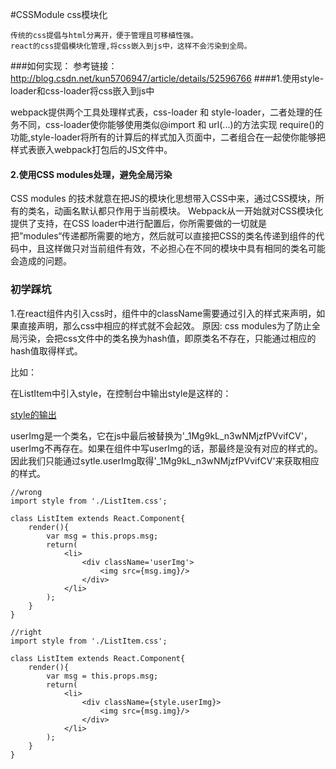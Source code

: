 #CSSModule  css模块化

	传统的css提倡与html分离开，便于管理且可移植性强。
	react的css提倡模块化管理,将css嵌入到js中，这样不会污染到全局。

###如何实现：
参考链接：http://blog.csdn.net/kun5706947/article/details/52596766
####1.使用style-loader和css-loader将css嵌入到js中

webpack提供两个工具处理样式表，css-loader 和 style-loader，二者处理的任务不同，css-loader使你能够使用类似@import 和 url(...)的方法实现 require()的功能,style-loader将所有的计算后的样式加入页面中，二者组合在一起使你能够把样式表嵌入webpack打包后的JS文件中。

#### 2.使用CSS modules处理，避免全局污染

CSS modules 的技术就意在把JS的模块化思想带入CSS中来，通过CSS模块，所有的类名，动画名默认都只作用于当前模块。
Webpack从一开始就对CSS模块化提供了支持，在CSS loader中进行配置后，你所需要做的一切就是把”modules“传递都所需要的地方，然后就可以直接把CSS的类名传递到组件的代码中，且这样做只对当前组件有效，不必担心在不同的模块中具有相同的类名可能会造成的问题。

### 初学踩坑

1.在react组件内引入css时，组件中的className需要通过引入的样式来声明，如果直接声明，那么css中相应的样式就不会起效。
原因: css modules为了防止全局污染，会把css文件中的类名换为hash值，即原类名不存在，只能通过相应的hash值取得样式。

比如：

在ListItem中引入style，在控制台中输出style是这样的：

[style的输出](http://img.blog.csdn.net/20161126172051636)

userImg是一个类名，它在js中最后被替换为'_1Mg9kL_n3wNMjzfPVvifCV'，userImg不再存在。如果在组件中写userImg的话，那最终是没有对应的样式的。因此我们只能通过sytle.userImg取得'_1Mg9kL_n3wNMjzfPVvifCV'来获取相应的样式。

	//wrong
	import style from './ListItem.css';

	class ListItem extends React.Component{
	    render(){
	        var msg = this.props.msg;
	        return(
	            <li>
	                <div className='userImg'>
	                    <img src={msg.img}/>
	                </div>
	            </li>
	        );
	    }
	}

	//right
	import style from './ListItem.css';

	class ListItem extends React.Component{
	    render(){
	        var msg = this.props.msg;
	        return(
	            <li>
	                <div className={style.userImg}>
	                    <img src={msg.img}/>
	                </div>
	            </li>
	        );
	    }
	}